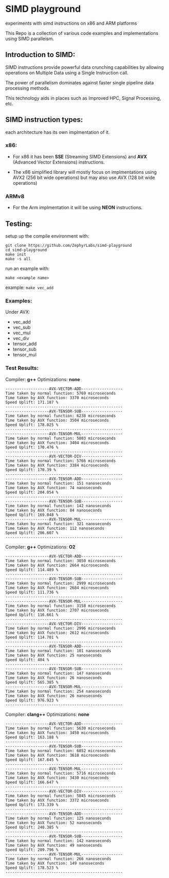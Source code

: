 # SIMD playground
 experiments with simd instructions on x86 and ARM platforms

This Repo is a collection of various code examples and implementations using SIMD paralleism.

## Introduction to SIMD:
SIMD instructions provide powerful data crunching capabilities by allowing
operations on Multiple Data using a Single Instruction call.

The power of parallelism dominates against faster single pipeline data processing methods.

This technology aids in places such as Improved HPC, Signal Processing, etc.

## SIMD instruction types:
each architecture has its own implmentation of it.

### x86:
* For x86 it has been **SSE** (Streaming SIMD Extensions) and **AVX** (Advanced Vector Extensions) instructions.

* The x86 simplified library will mostly focus on implmentations using AVX2 (256 
bit wide operations) but may also use AVX (128 bit wide operations)

### ARMv8
* For the Arm implmentation it will be using **NEON** instructions.

## Testing:
setup up the compile environment with:
```
git clone https://github.com/ZephyrLabs/simd-playground
cd simd-playground
make init
make -s all
```

run an example with:
```
make <example name>
```
example: `make vec_add`

### Examples:
Under AVX:
- vec_add
- vec_sub
- vec_mul
- vec_div
- tensor_add
- tensor_sub
- tensor_mul

### Test Results:
Compiler: **g++**
Optimizations: **none**
```
-------------------AVX-VECTOR-ADD------------------
Time taken by normal function: 5769 microseconds
Time taken by AVX function: 3370 microseconds
Speed Uplift: 171.187 %
---------------------------------------------------
-------------------AVX-TENSOR-SUB------------------
Time taken by normal function: 6238 microseconds
Time taken by AVX function: 3504 microseconds
Speed Uplift: 178.025 %
---------------------------------------------------
-------------------AVX-TENSOR-MUL------------------
Time taken by normal function: 5803 microseconds
Time taken by AVX function: 3404 microseconds
Speed Uplift: 170.476 %
---------------------------------------------------
-------------------AVX-VECTOR-DIV------------------
Time taken by normal function: 5766 microseconds
Time taken by AVX function: 3384 microseconds
Speed Uplift: 170.39 %
---------------------------------------------------
-------------------AVX-TENSOR-ADD------------------
Time taken by normal function: 151 nanoseconds
Time taken by AVX function: 74 nanoseconds
Speed Uplift: 204.054 %
---------------------------------------------------
-------------------AVX-TENSOR-SUB------------------
Time taken by normal function: 142 nanoseconds
Time taken by AVX function: 84 nanoseconds
Speed Uplift: 169.048 %
-------------------AVX-TENSOR-MUL------------------
Time taken by normal function: 321 nanoseconds
Time taken by AVX function: 112 nanoseconds
Speed Uplift: 286.607 %
---------------------------------------------------
```

Compiler: **g++**
Optimizations: **O2**
```
-------------------AVX-VECTOR-ADD------------------
Time taken by normal function: 3050 microseconds
Time taken by AVX function: 2664 microseconds
Speed Uplift: 114.489 %
---------------------------------------------------
-------------------AVX-TENSOR-SUB------------------
Time taken by normal function: 2999 microseconds
Time taken by AVX function: 2684 microseconds
Speed Uplift: 111.736 %
---------------------------------------------------
-------------------AVX-TENSOR-MUL------------------
Time taken by normal function: 3158 microseconds
Time taken by AVX function: 2707 microseconds
Speed Uplift: 116.661 %
---------------------------------------------------
-------------------AVX-VECTOR-DIV------------------
Time taken by normal function: 2996 microseconds
Time taken by AVX function: 2612 microseconds
Speed Uplift: 114.701 %
---------------------------------------------------
-------------------AVX-TENSOR-ADD------------------
Time taken by normal function: 101 nanoseconds
Time taken by AVX function: 25 nanoseconds
Speed Uplift: 404 %
---------------------------------------------------
-------------------AVX-TENSOR-SUB------------------
Time taken by normal function: 147 nanoseconds
Time taken by AVX function: 26 nanoseconds
Speed Uplift: 565.385 %
-------------------AVX-TENSOR-MUL------------------
Time taken by normal function: 254 nanoseconds
Time taken by AVX function: 26 nanoseconds
Speed Uplift: 976.923 %
---------------------------------------------------
```

Compiler: **clang++**
Optimizations: **none**
```
-------------------AVX-VECTOR-ADD------------------
Time taken by normal function: 5630 microseconds
Time taken by AVX function: 3450 microseconds
Speed Uplift: 163.188 %
---------------------------------------------------
-------------------AVX-TENSOR-SUB------------------
Time taken by normal function: 6052 microseconds
Time taken by AVX function: 3610 microseconds
Speed Uplift: 167.645 %
---------------------------------------------------
-------------------AVX-TENSOR-MUL------------------
Time taken by normal function: 5716 microseconds
Time taken by AVX function: 3430 microseconds
Speed Uplift: 166.647 %
---------------------------------------------------
-------------------AVX-VECTOR-DIV------------------
Time taken by normal function: 5845 microseconds
Time taken by AVX function: 3372 microseconds
Speed Uplift: 173.339 %
---------------------------------------------------
-------------------AVX-TENSOR-ADD------------------
Time taken by normal function: 125 nanoseconds
Time taken by AVX function: 52 nanoseconds
Speed Uplift: 240.385 %
---------------------------------------------------
-------------------AVX-TENSOR-SUB------------------
Time taken by normal function: 142 nanoseconds
Time taken by AVX function: 49 nanoseconds
Speed Uplift: 289.796 %
-------------------AVX-TENSOR-MUL------------------
Time taken by normal function: 266 nanoseconds
Time taken by AVX function: 149 nanoseconds
Speed Uplift: 178.523 %
---------------------------------------------------
```

